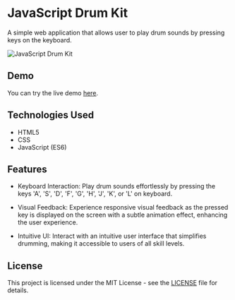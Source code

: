 # JavaScript Drum Kit

A simple web application that allows user to play drum sounds by pressing keys on the keyboard.

![JavaScript Drum Kit](https://github.com/somayehva/JavaScript-Drum-Kit/assets/104285575/9d6cbd77-7048-4b2e-aedf-3c78807b09c1)

## Demo

You can try the live demo [here](http://somayeh.me/drum-kit/).

## Technologies Used

- HTML5
- CSS
- JavaScript (ES6)

## Features

- Keyboard Interaction: Play drum sounds effortlessly by pressing the keys 'A', 'S', 'D', 'F', 'G', 'H', 'J', 'K', or 'L' on keyboard.

- Visual Feedback: Experience responsive visual feedback as the pressed key is displayed on the screen with a subtle animation effect, enhancing the user experience.

- Intuitive UI: Interact with an intuitive user interface that simplifies drumming, making it accessible to users of all skill levels.

## License

This project is licensed under the MIT License - see the [LICENSE](LICENSE) file for details.

